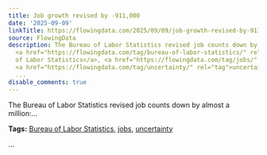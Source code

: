 ```yaml
---
title: Job growth revised by -911,000
date: '2025-09-09'
linkTitle: https://flowingdata.com/2025/09/09/job-growth-revised-by-911000/
source: FlowingData
description: The Bureau of Labor Statistics revised job counts down by almost a million:&#8230;<p><strong>Tags:</strong>
  <a href="https://flowingdata.com/tag/bureau-of-labor-statistics/" rel="tag">Bureau
  of Labor Statistics</a>, <a href="https://flowingdata.com/tag/jobs/" rel="tag">jobs</a>,
  <a href="https://flowingdata.com/tag/uncertainty/" rel="tag">uncertainty</a></p>
  ...
disable_comments: true
---
```

The Bureau of Labor Statistics revised job counts down by almost a million:&#8230;<p><strong>Tags:</strong> <a href="https://flowingdata.com/tag/bureau-of-labor-statistics/" rel="tag">Bureau of Labor Statistics</a>, <a href="https://flowingdata.com/tag/jobs/" rel="tag">jobs</a>, <a href="https://flowingdata.com/tag/uncertainty/" rel="tag">uncertainty</a></p> ...
